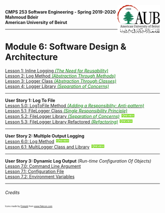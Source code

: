 <img style="float: right;" src="./Images/aublogosmall.png"> 

**CMPS 253 Software Engineering - Spring 2019-2020 \
Mahmoud Bdeir \
American University of Beirut**

_________

# Module 6: Software Design & Architecture

[Lesson 1: Inline Logging <span style='color:green;font-size:1em;'>*\(The Need for Reusability\)*</span>](./Lesson%2001%20Inline%20Logging) \
[Lesson 2: Log Method <span style='color:green;font-size:1em;'>*\(Abstraction Through Methods\)*</span>](./Lesson%2002%20Log%20Method) \
[Lesson 3: Logger Class <span style='color:green;font-size:1em;'>*\(Abstraction Through Classes\)*</span>](./Lesson%2003%20Logger%20Class) \
[Lesson 4: Logger Library <span style='color:green;font-size:1em;'>*\(Separation of Concerns\)*</span>](./Lesson%2004%20Logger%20Library) 
____
**User Story 1: Log To File** \
[Lesson 5.0: LogToFile Method <span style='color:green;font-size:1em;'>*(Adding a Responsiblity: Anti-pattern)*</span>](./Lesson%2005%20Log%20To%20File/Solution%200%20LogToFile%20Method/Source%20Code/) \
[Lesson 5.1: FileLogger Class <span style='color:green;font-size:1em;'>*(Single Responsibility Principle)*</span>](./Lesson%2005%20Log%20To%20File/Solution%201%20FileLogger%20Class/Source%20Code)  \
[Lesson 5.2: FileLogger Library <span style='color:green;font-size:1em;'>*(Separation of Concerns)*</span>](./Lesson%2005%20Log%20To%20File/Solution%202%20FileLogger%20Library/Source%20Code) <img src='./Images/review.gif'> \
[Lesson 5.3: FileLogger Library Refactored<span style='color:green;font-size:1em;'> *(Refactoring)*</span>](./Lesson%2005%20Log%20To%20File/Solution%202%20FileLogger%20Library/Source%20Code) <img src='./Images/review.gif'>
____
**User Story 2: Multiple Output Logging** \
[Lesson 6.0: Log Method](./Lesson%2006%20Multiple%20Output%20Log/Solution%200%20Log%20Method/Source%20Code) <img src='./Images/review.gif'> \
[Lesson 6.1: MultiLogger Class and Library](./Lesson%2006%20Multiple%20Output%20Log/Solution%201%20MultiLogger%20Class%20and%20Library/Source%20Code) <img src='./Images/review.gif'>
____
**User Story 3: Dynamic Log Output** *(Run-time Configuration Of Objects)* \
[Lesson 7.0: Command Line Argument](./Lesson%2007%20Dynamic%20Log%20Output/Solution%200%20Command-Line%20Argument/Source%20Code) \
[Lesson 7.1: Configuration File](./Lesson%2007%20Dynamic%20Log%20Output/Solution%201%20Configuration%20File/Source%20Code) \
[Lesson 7.2: Environment Variables](./Lesson%2007%20Dynamic%20Log%20Output/Solution%202%20Environment%20Variables/Source%20Code) 
____


###### Credits
<div style='font-size:.5em;'>Icons made by <a href="https://www.flaticon.com/authors/freepik" title="Freepik">Freepik</a> from <a href="https://www.flaticon.com/" title="Flaticon">www.flaticon.com</a></div>
 
